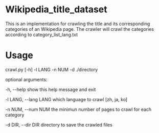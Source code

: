 # Wikipedia_title_dataset
This is an implementation for crawling the title and its corresponding categories of an Wikipedia page.
The crawler will crawl the categories according to category_list_lang.txt 
# Usage
crawl.py [-h] -l LANG -n NUM -d ./directory

optional arguments:

  -h, --help            show this help message and exit
  
  -l LANG, --lang LANG  which language to crawl [zh, ja, ko]
  
  -n NUM, --num NUM     the minimun number of pages to crawl for each category
  
  -d DIR, --dir DIR     directory to save the crawled files

